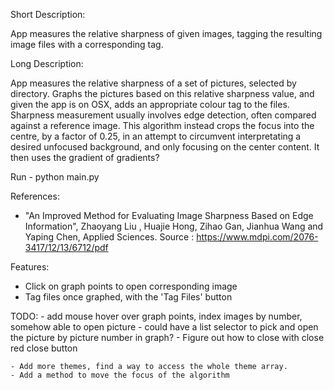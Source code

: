
Short Description: 

App measures the relative sharpness of given images, tagging the resulting image files with a corresponding tag.


Long Description:

App measures the relative sharpness of a set of pictures, selected by directory.
Graphs the pictures based on this relative sharpness value, and given the app is on OSX, adds an appropriate colour tag to the files.
Sharpness measurement usually involves edge detection, often compared against a reference image. This algorithm instead crops the focus into the centre, by a factor of 0.25, in an attempt to circumvent interpretating a desired unfocused background, and only focusing on the center content. 
It then uses the gradient of gradients?


Run - python main.py  

References:

- "An Improved Method for Evaluating Image Sharpness Based on Edge Information",
  Zhaoyang Liu , Huajie Hong, Zihao Gan, Jianhua Wang and Yaping Chen,
  Applied Sciences.
  Source : https://www.mdpi.com/2076-3417/12/13/6712/pdf

Features:

- Click on graph points to open corresponding image
- Tag files once graphed, with the 'Tag Files' button

TODO:
    - add mouse hover over graph points, index images by number, somehow able to open picture
        - could have a list selector to pick and open the picture by picture number in graph?
    - Figure out how to close with close red close button
    
    - Add more themes, find a way to access the whole theme array.
    - Add a method to move the focus of the algorithm
